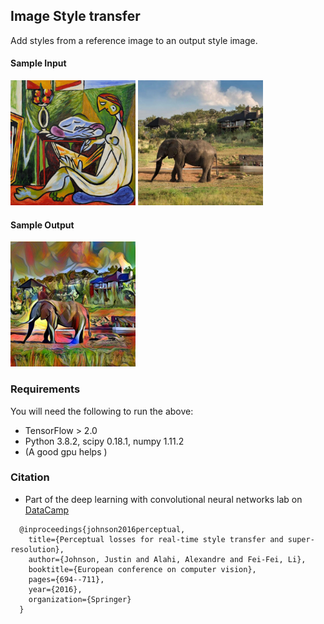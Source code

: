 ## Image Style transfer
Add styles from a reference image to an output style image.

#### Sample Input
<img src="style_image.jpg" alt="style image" width="200"/> <img src="base_image.jpg" alt="base image" width="200"/>

#### Sample Output
<img src="output.jpg" alt="output image" width="200"/>

### Requirements
You will need the following to run the above:
- TensorFlow > 2.0
- Python 3.8.2, scipy 0.18.1, numpy 1.11.2
- (A good gpu helps )

### Citation
- Part of the deep learning with convolutional neural networks lab on [DataCamp](https://www.datacamp.com/courses/convolutional-neural-networks-for-image-processing?tap_a=5644-dce66f&tap_s=357540-5b28dd)
```
  @inproceedings{johnson2016perceptual,
    title={Perceptual losses for real-time style transfer and super-resolution},
    author={Johnson, Justin and Alahi, Alexandre and Fei-Fei, Li},
    booktitle={European conference on computer vision},
    pages={694--711},
    year={2016},
    organization={Springer}
  }
```
